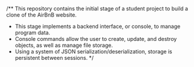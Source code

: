 /** This repository contains the initial stage of a student project to build a clone of the AirBnB website. 
 * This stage implements a backend interface, or console, to manage program data.
 * Console commands allow the user to create, update, and destroy objects, as well as manage file storage. 
 * Using a system of JSON serialization/deserialization, storage is persistent between sessions.
 */
